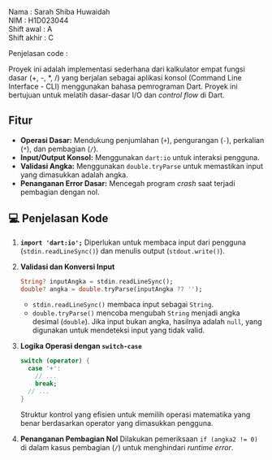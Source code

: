 Nama : Sarah Shiba Huwaidah <br>
NIM  : H1D023044 <br>
Shift awal : A <br>
Shift akhir : C <br>

Penjelasan code :

Proyek ini adalah implementasi sederhana dari kalkulator empat fungsi dasar (+, -, *, /) yang berjalan sebagai aplikasi konsol (Command Line Interface - CLI) menggunakan bahasa pemrograman Dart. Proyek ini bertujuan untuk melatih dasar-dasar I/O dan *control flow* di Dart.

## Fitur

* **Operasi Dasar:** Mendukung penjumlahan (`+`), pengurangan (`-`), perkalian (`*`), dan pembagian (`/`).
* **Input/Output Konsol:** Menggunakan `dart:io` untuk interaksi pengguna.
* **Validasi Angka:** Menggunakan `double.tryParse` untuk memastikan input yang dimasukkan adalah angka.
* **Penanganan Error Dasar:** Mencegah program *crash* saat terjadi pembagian dengan nol.



## 💻 Penjelasan Kode

1.  **`import 'dart:io';`**
    Diperlukan untuk membaca input dari pengguna (`stdin.readLineSync()`) dan menulis output (`stdout.write()`).

2.  **Validasi dan Konversi Input**
    ```dart
    String? inputAngka = stdin.readLineSync();
    double? angka = double.tryParse(inputAngka ?? '');
    ```
    * `stdin.readLineSync()` membaca input sebagai `String`.
    * `double.tryParse()` mencoba mengubah `String` menjadi angka desimal (`double`). Jika input bukan angka, hasilnya adalah `null`, yang digunakan untuk mendeteksi input yang tidak valid.

3.  **Logika Operasi dengan `switch-case`**
    ```dart
    switch (operator) {
      case '+':
        // ...
        break;
      // ...
    }
    ```
    Struktur kontrol yang efisien untuk memilih operasi matematika yang benar berdasarkan operator yang dimasukkan pengguna.

4.  **Penanganan Pembagian Nol**
    Dilakukan pemeriksaan `if (angka2 != 0)` di dalam kasus pembagian (`/`) untuk menghindari *runtime error*.

